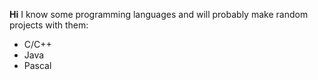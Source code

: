 **Hi**
I know some programming languages and will probably make random projects with them:
  - C/C++
  - Java
  - Pascal
